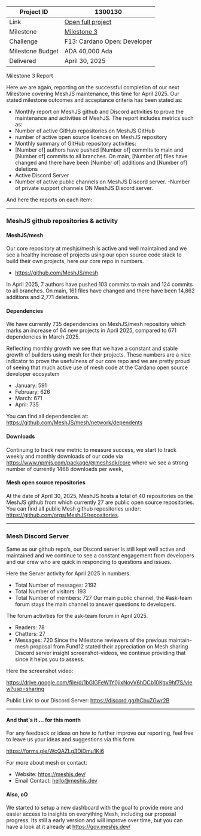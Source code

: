 |Project ID|1300130|
|-----------|-------------|
|Link|[Open full project](https://projectcatalyst.io/funds/10/f13-cardano-open-developers/maintain-mesh-and-build-developer-community)|
|Milestone|[Milestone 3](https://milestones.projectcatalyst.io/projects/1300130/milestones/3)
|Challenge|F13: Cardano Open: Developer|
|Milestone Budget|ADA 40,000 Ada|
|Delivered|April 30, 2025|


Milestone 3 Report

Here we are again, reporting on the successful completion of our next Milestone covering MeshJS maintenance, this time for April 2025. Our stated milestone outcomes and acceptance criteria has been stated as:

- Monthly report on MeshJS github and Discord activities to prove the maintenance and activities of MeshJS. The report includes metrics such as:
- Number of active GitHub repositories on MeshJS GitHub
- number of active open source licences on MeshJS repository
- Monthly summary of GitHub repository activities:
- [Number of] authors have pushed [Number of] commits to main and [Number of] commits to all branches. On main, [Number of] files have changed and there have been [Number of] additions and [Number of] deletions
- Active Discord Server
- Number of active public channels on MeshJS Discord server.
 -Number of private support channels ON MeshJS Discord server.
  
And here the reports on each item:

---

### MeshJS github repositories & activity
#### MeshJS/mesh
Our core repository at meshjs/mesh is active and well maintained and we see a healthy increase of projects using our open source code stack to build their own projects, here our core repo in numbers.

- https://github.com/MeshJS/mesh

In April 2025,  7 authors have pushed 103 commits to main and 124 commits to all branches. On main, 161 files have changed and there have been 14,862 additions and 2,771 deletions.

#### Dependencies
We have currently 735 dependencies on MeshJS/mesh repository which marks an increase of 64 new projects in April 2025, compared to 671 dependencies in March 2025. 

Reflecting monthly growth we see that we have a constant and stable growth of builders using mesh for their projects. These numbers are a nice indicator to prove the usefulness of our core repo and we are pretty proud of seeing that much active use of mesh code at the Cardano open source developer ecosystem 

- January: 591
- February: 626
- March: 671
- April: 735

You can find all dependencies at: https://github.com/MeshJS/mesh/network/dependents 

#### Downloads
Continuing to track new metric to measure success, we start to track weekly and monthly downloads of our code via https://www.npmjs.com/package/@meshsdk/core where we see a strong number of currently 1468 downloads per week, 

#### Mesh open source repositories
At the date of April 30, 2025, MeshJS hosts a total of 40 repositories on the MeshJS github from which currently 27 are public open source repositories. You can find all public Mesh github repositories under: https://github.com/orgs/MeshJS/repositories.

---

### Mesh Discord Server
Same as our github repo’s, our Discord server is still kept well active and maintained and we continue to see a constant engagement from developers and our crew who are quick in responding to questions and issues.

Here the Server activity for April 2025 in numbers.

- Total Number of messages: 2192
- Total Number of visitors: 193
- Total Number of members: 727
Our main public channel, the #ask-team forum stays the main channel to answer questions to developers. 

The forum activities for the ask-team forum in April 2025.

- Readers: 78
- Chatters: 27
- Messages: 720
Since the Milestone reviewers of the previous maintain-mesh proposal from Fund12 stated their appreciation on Mesh sharing Discord server insight screenshot-videos, we continue providing that since it helps you to assess.

Here the screenshot video: 

https://drive.google.com/file/d/1bGlGFeW1Y0jixNoyV6hDCb10Kgv9hf7S/view?usp=sharing 

Public Link to our Discord Server: https://discord.gg/hCbuZGwr2B

---

#### And that's it … for this month
For any feedback or ideas on how to further improve our reporting, feel free to leave us your ideas and suggestions via this form

https://forms.gle/WcQAZLg3DiDmu1Ki6 

For more about mesh or contact:

- Website: https://meshjs.dev/
- Email Contact: hello@meshjs.dev
  
#### Also, oO

We started to setup a new dashboard with the goal to provide more and easier access to insights on everything Mesh, including our proposal progress. Its still a early version and will improve over time, but you can have a look at it already at https://gov.meshjs.dev/ 
